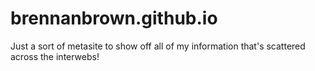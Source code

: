 # brennanbrown.github.io
Just a sort of metasite to show off all of my information that's scattered across the interwebs!
